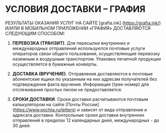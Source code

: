# УСЛОВИЯ ДОСТАВКИ – ГРАФИЯ
РЕЗУЛЬТАТЫ ОКАЗАНИЯ УСЛУГ НА САЙТЕ [grafia.ink] (https://grafia.ink/) И/ИЛИ В МОБИЛЬНОМ ПРИЛОЖЕНИИ «ГРАФИЯ» ДОСТАВЛЯЮТСЯ СЛЕДУЮЩИМ СПОСОБОМ:

1.	**ПЕРЕВОЗКА (ТРАНЗИТ)**. Для пересылки внутренних и международных отправлений используются почтовые услуги операторов связи общего пользования, осуществляющие перевозку наземным и воздушным транспортом. Упаковка печатной продукции осуществляется в бумажные конверты.

2.	**ДОСТАВКА (ВРУЧЕНИЕ)**. Отправления доставляются в почтовые абонентские ящики по указанным на них адресам получателей без подтверждения факта вручения. Информация  (трек-номер) для отслеживания простых писем не предоставляется.

3.	**СРОКИ ДОСТАВКИ**. Сроки доставки расчитываются почтовым калькулятором на сайте [Почты России] (https://www.pochta.ru/letters) и зависят от вида отправления и адресата доставки. Контрольные сроки доставки внутренних отправлений в пределах 12 календарных дней, международных - до 30 дней.
